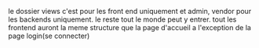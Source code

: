 le dossier views c'est pour les front end uniquement et admin, vendor  pour les backends uniquement. le reste tout le monde peut y entrer.
 tout les frontend auront la meme structure que la page d'accueil a l'exception de la page login(se connecter)
